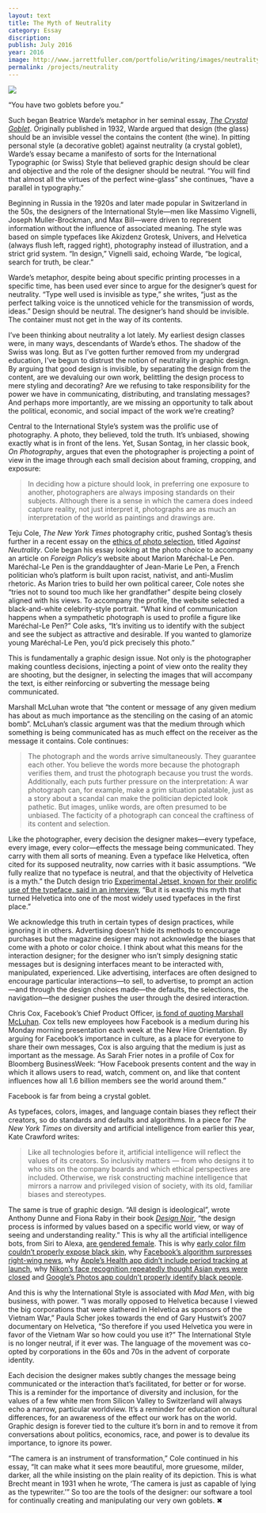 ```yaml
---
layout: text
title: The Myth of Neutrality
category: Essay
discription: 
publish: July 2016
year: 2016
image: http://www.jarrettfuller.com/portfolio/writing/images/neutrality_crystalgoblet.jpg
permalink: /projects/neutrality
---
```


<img src="http://www.jarrettfuller.com/portfolio/writing/images/neutrality_crystalgoblet.jpg">

<p>“You have two goblets before you.”</p>

<p>Such began Beatrice Warde’s metaphor in her seminal essay, <a href="http://www.arts.ucsb.edu/faculty/reese/classes/artistsbooks/Beatrice%20Warde,%20The%20Crystal%20Goblet.pdf"><em>The Crystal Goblet</em></a>. Originally published in 1932, Warde argued that design (the glass) should be an invisible vessel the contains the content (the wine). In pitting personal style (a decorative goblet) against neutrality (a crystal goblet), Warde’s essay became a manifesto of sorts for the International Typographic (or Swiss) Style that believed graphic design should be clear and objective and the role of the designer should be neutral. “You will find that almost all the virtues of the perfect wine-glass” she continues, “have a parallel in typography.”</p>

<p>Beginning in Russia in the 1920s and later made popular in Switzerland in the 50s, the designers of the International Style—men like Massimo Vignelli, Joseph Muller-Brockman, and Max Bill—were driven to represent information without the influence of associated meaning. The style was based on simple typefaces like Akizdenz Grotesk, Univers, and Helvetica (always flush left, ragged right), photography instead of illustration, and a strict grid system. “In design,” Vignelli said, echoing Warde, “be logical, search for truth, be clear.”</p>

<p>Warde’s metaphor, despite being about specific printing processes in a specific time, has been used ever since to argue for the designer’s quest for neutrality. “Type well used is invisible as type,” she writes, “just as the perfect talking voice is the unnoticed vehicle for the transmission of words, ideas.” Design should be neutral. The designer’s hand should be invisible. The container must not get in the way of its contents.</p>

<p>I’ve been thinking about neutrality a lot lately. My earliest design classes were, in many ways, descendants of Warde’s ethos. The shadow of the Swiss was long. But as I’ve gotten further removed from my undergrad education, I’ve begun to distrust the notion of neutrality in graphic design. By arguing that good design is invisible, by separating the design from the content, are we devaluing our own work, belittling the design process to mere styling and decorating? Are we refusing to take responsibility for the power we have in communicating, distributing, and translating messages? And perhaps more importantly, are we missing an opportunity to talk about the political, economic, and social impact of the work we’re creating?</p>

<p>Central to the International Style’s system was the prolific use of photography. A photo, they believed, told the truth. It’s unbiased, showing exactly what is in front of the lens. Yet, Susan Sontag, in her classic book, <em>On Photography</em>, argues that even the photographer is projecting a point of view in the image through each small decision about framing, cropping, and exposure:</p>

<blockquote>
<p>In deciding how a picture should look, in preferring one exposure to another, photographers are always imposing standards on their subjects. Although there is a sense in which the camera does indeed capture reality, not just interpret it, photographs are as much an interpretation of the world as paintings and drawings are.</p>
</blockquote>

<p>Teju Cole, <em>The New York Times</em> photography critic, pushed Sontag’s thesis further in a recent essay on the <a href="http://www.nytimes.com/2016/01/17/magazine/against-neutrality.html?_r=2">ethics of photo selection</a>, titled <em>Against Neutrality</em>. Cole began his essay looking at the photo choice to accompany an article on <em>Foreign Policy’s</em> website about Marion Maréchal-Le Pen. Maréchal-Le Pen is the granddaughter of Jean-Marie Le Pen, a French politician who’s platform is built upon racist, nativist, and anti-Muslim rhetoric. As Marion tries to build her own political career, Cole notes she “tries not to sound too much like her grandfather” despite being closely aligned with his views. To accompany the profile, the website selected a black-and-white celebrity-style portrait. “What kind of communication happens when a sympathetic photograph is used to profile a figure like Maréchal-Le Pen?” Cole asks, “It’s inviting us to identify with the subject and see the subject as attractive and desirable. If you wanted to glamorize young Maréchal-Le Pen, you’d pick precisely this photo.”</p>

<p>This is fundamentally a graphic design issue. Not only is the photographer making countless decisions, injecting a point of view onto the reality they are shooting, but the designer, in selecting the images that will accompany the text, is either reinforcing or subverting the message being communicated.</p>

<p>Marshall McLuhan wrote that “the content or message of any given medium has about as much importance as the stenciling on the casing of an atomic bomb”. McLuhan’s classic argument was that the medium through which something is being communicated has as much effect on the receiver as the message it contains. Cole continues:</p>

<blockquote>
<p>The photograph and the words arrive simultaneously. They guarantee each other. You believe the words more because the photograph verifies them, and trust the photograph because you trust the words. Additionally, each puts further pressure on the interpretation: A war photograph can, for example, make a grim situation palatable, just as a story about a scandal can make the politician depicted look pathetic. But images, unlike words, are often presumed to be unbiased. The facticity of a photograph can conceal the craftiness of its content and selection.</p>
</blockquote>

<p>Like the photographer, every decision the designer makes—every typeface, every image, every color—effects the message being communicated. They carry with them all sorts of meaning. Even a typeface like Helvetica, often cited for its supposed neutrality, now carries with it basic assumptions. “We fully realize that no typeface is neutral, and that the objectivity of Helvetica is a myth.” the Dutch design trio <a href="http://www.experimentaljetset.nl/archive/helveticanism">Experimental Jetset, known for their prolific use of the typeface, said in an interview</a>, “But it is exactly this myth that turned Helvetica into one of the most widely used typefaces in the first place.”</p>

<p>We acknowledge this truth in certain types of design practices, while ignoring it in others. Advertising doesn’t hide its methods to encourage purchases but the magazine designer may not acknowledge the biases that come with a photo or color choice. I think about what this means for the interaction designer; for the designer who isn’t simply designing static messages but is designing interfaces meant to be interacted with, manipulated, experienced. Like advertising, interfaces are often designed to encourage particular interactions—to sell, to advertise, to prompt an action—and through the design choices made—the defaults, the selections, the navigation—the designer pushes the user through the desired interaction.</p>
<p>Chris Cox, Facebook’s Chief Product Officer, <a href="http://www.bloomberg.com/features/2016-facebook-reactions-chris-cox/">is fond of quoting Marshall McLuhan</a>. Cox tells new employees how Facebook is a medium during his Monday morning presentation each week at the New Hire Orientation. By arguing for Facebook’s importance in culture, as a place for everyone to share their own messages, Cox is also arguing that the medium is just as important as the message. As Sarah Frier notes in a profile of Cox for Bloomberg BusinessWeek: “How Facebook presents content and the way in which it allows users to read, watch, comment on, and like that content influences how all 1.6 billion members see the world around them.”</p>

<p>Facebook is far from being a crystal goblet.</p>

<p>As typefaces, colors, images, and language contain biases they reflect their creators, so do standards and defaults and algorithms. In a piece for <em>The New York Times</em> on diversity and artificial intelligence from earlier this year, Kate Crawford writes:</p>

<blockquote>
<p>Like all technologies before it, artificial intelligence will reflect the values of its creators. So inclusivity matters — from who designs it to who sits on the company boards and which ethical perspectives are included. Otherwise, we risk constructing machine intelligence that mirrors a narrow and privileged vision of society, with its old, familiar biases and stereotypes.</p>
</blockquote>

<p>The same is true of graphic design. “All design is ideological”, wrote Anthony Dunne and Fiona Raby in their book <a href="https://www.amazon.com/Design-Noir-Secret-Electronic-Objects/dp/3764365668/ref=sr_1_4?ie=UTF8&qid=1468626924&sr=8-4&keywords=dunne+and+raby"><em>Design Noir</em></a>, “the design process is informed by values based on a specific world view, or way of seeing and understanding reality.” This is why all the artificial intelligence bots, from Siri to Alexa, <a href="http://aworkinglibrary.com/writing/bots/">are gendered female</a>. This is why <a href="http://priceonomics.com/how-photography-was-optimized-for-white-skin/">early color film couldn’t properly expose black skin</a>, why <a href="http://www.nytimes.com/2016/05/21/technology/facebook-trending-list-skewed-by-individual-judgment-not-institutional-bias.html">Facebook’s algorithm surpresses right-wing news</a>, why <a href="http://www.theverge.com/2014/9/25/6844021/apple-promised-an-expansive-health-app-so-why-cant-i-track">Apple’s Health app didn’t include period tracking at launch</a>, why <a href="https://thesocietypages.org/socimages/2009/05/29/nikon-camera-says-asians-are-always-blinking/">Nikon’s face recognition repeatedly thought Asian eyes were closed</a> and <a href="http://fusion.net/story/159736/google-photos-identified-black-people-as-gorillas-but-racist-software-isnt-new/">Google’s Photos app couldn’t properly identify black people</a>.</p>

<p>And this is why the International Style is associated with <em>Mad Men</em>, with big business, with power. “I was morally opposed to Helvetica because I viewed the big corporations that were slathered in Helvetica as sponsors of the Vietnam War,” Paula Scher jokes towards the end of Gary Hustwit’s 2007 documentary on Helvetica, “So therefore if you used Helvetica you were in favor of the Vietnam War so how could you use it?” The International Style is no longer neutral, if it ever was. The language of the movement was co-opted by corporations in the 60s and 70s in the advent of corporate identity.</p>

<p>Each decision the designer makes subtly changes the message being communicated or the interaction that’s facilitated, for better or for worse. This is a reminder for the importance of diversity and inclusion, for the values of a few white men from Silicon Valley to Switzerland will always echo a narrow, particular worldview. It’s a reminder for education on cultural differences, for an awareness of the effect our work has on the world. Graphic design is forever tied to the culture it’s born in and to remove it from conversations about politics, economics, race, and power is to devalue its importance, to ignore its power.</p>

<p>“The camera is an instrument of transformation,” Cole continued in his essay, “It can make what it sees more beautiful, more gruesome, milder, darker, all the while insisting on the plain reality of its depiction. This is what Brecht meant in 1931 when he wrote, ‘The camera is just as capable of lying as the typewriter.’” So too are the tools of the designer: our software a tool for continually creating and manipulating our very own goblets. &#10006;</p>